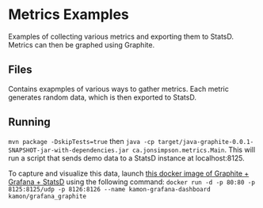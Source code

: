 # Metrics Examples
Examples of collecting various metrics and exporting them to StatsD. Metrics can then be graphed using Graphite.


## Files

Contains exapmples of various ways to gather metrics. Each metric generates random data, which is then exported to StatsD.

## Running

`mvn package -DskipTests=true` then `java -cp target/java-graphite-0.0.1-SNAPSHOT-jar-with-dependencies.jar ca.jonsimpson.metrics.Main`. This will run a script that sends demo data to a StatsD instance at localhost:8125.

To capture and visualize this data, launch [this docker image of Graphite + Grafana + StatsD](https://registry.hub.docker.com/u/kamon/grafana_graphite/) using the following command: `docker run -d -p 80:80 -p 8125:8125/udp -p 8126:8126 --name kamon-grafana-dashboard kamon/grafana_graphite`
